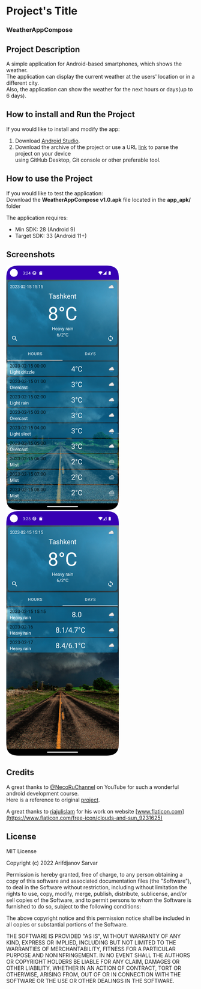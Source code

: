 # Project's Title
### WeatherAppCompose

## Project Description
A simple application for Android-based smartphones, which shows the weather.  
The application can display the current weather at the users' location or in a different city.  
Also, the application can show the weather for the next hours or days(up to 6 days).

## How to install and Run the Project
If you would like to install and modify the app:
1. Download [Android Studio](https://developer.android.com/studio).
2. Download the archive of the project or use a URL [link](https://github.com/OverLordN7/WeatherAppCompose.git) to parse the project on your device  
   using GitHub Desktop, Git console or other preferable tool.

## How to use the Project
If you would like to test the application:  
Download the **WeatherAppCompose v1.0.apk** file located in the **app_apk/** folder

The application requires:
* Min SDK: 28 (Android 9)
* Target SDK: 33 (Android 11+)

## Screenshots
<img src=screenshots/mainScreen1.png width = "300"> <img src=screenshots/mainScreen2.png width = "300">



## Credits
A great thanks to [@NecoRuChannel](https://www.youtube.com/@NecoRuChannel) on YouTube for such a wonderful android development course.  
Here is a reference to original [project](https://www.youtube.com/watch?v=hNnsUGmaHlI&list=PLmjT2NFTgg1erAf98JNR8z7jGIZZW4y5e&index=1).

A great thanks to [riajulislam](https://www.flaticon.com/authors/riajulislam) for his work on website [www.flaticon.com](https://www.flaticon.com/free-icon/clouds-and-sun_9231625)

## License
MIT License

Copyright (c) 2022 Arifdjanov Sarvar

Permission is hereby granted, free of charge, to any person obtaining a copy
of this software and associated documentation files (the "Software"), to deal
in the Software without restriction, including without limitation the rights
to use, copy, modify, merge, publish, distribute, sublicense, and/or sell
copies of the Software, and to permit persons to whom the Software is
furnished to do so, subject to the following conditions:

The above copyright notice and this permission notice shall be included in all
copies or substantial portions of the Software.

THE SOFTWARE IS PROVIDED "AS IS", WITHOUT WARRANTY OF ANY KIND, EXPRESS OR
IMPLIED, INCLUDING BUT NOT LIMITED TO THE WARRANTIES OF MERCHANTABILITY,
FITNESS FOR A PARTICULAR PURPOSE AND NONINFRINGEMENT. IN NO EVENT SHALL THE
AUTHORS OR COPYRIGHT HOLDERS BE LIABLE FOR ANY CLAIM, DAMAGES OR OTHER
LIABILITY, WHETHER IN AN ACTION OF CONTRACT, TORT OR OTHERWISE, ARISING FROM,
OUT OF OR IN CONNECTION WITH THE SOFTWARE OR THE USE OR OTHER DEALINGS IN THE
SOFTWARE.
